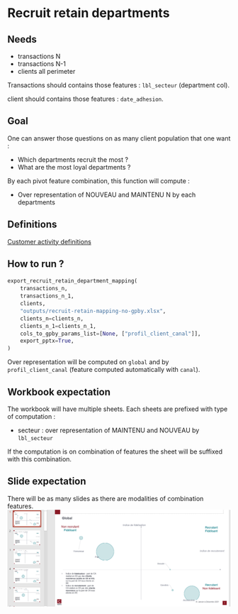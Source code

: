 # Recruit retain departments

## Needs

- transactions N
- transactions N-1
- clients all perimeter

Transactions should contains those features : `lbl_secteur` (department col).

client should contains those features : `date_adhesion`.

## Goal

One can answer those questions on as many client population that one want :

* Which departments recruit the most ?
* What are the most loyal departments ?

By each pivot feature combination, this function will compute :
- Over representation of NOUVEAU and MAINTENU N by each departments

## Definitions

[Customer activity definitions](./churn-rate.md)

## How to run ?

```python
export_recruit_retain_department_mapping(
    transactions_n,
    transactions_n_1,
    clients,
    "outputs/recruit-retain-mapping-no-gpby.xlsx",
    clients_n=clients_n, 
    clients_n_1=clients_n_1,
    cols_to_gpby_params_list=[None, ["profil_client_canal"]],
    export_pptx=True,
)
```

Over representation will be computed on `global` and by `profil_client_canal` (feature computed automatically with `canal`).

## Workbook expectation

The workbook will have multiple sheets. Each sheets are prefixed with type of computation :
- secteur : over representation of MAINTENU and NOUVEAU by `lbl_secteur`

If the computation is on combination of features the sheet will be suffixed with this combination.

## Slide expectation

There will be as many slides as there are modalities of combination features.
![Client movement](../images/department-mapping-pptx.PNG)
